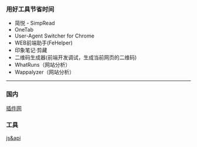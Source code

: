 ### 用好工具节省时间
* 简悦 - SimpRead
* OneTab
* User-Agent Switcher for Chrome
* WEB前端助手(FeHelper) 
* 印象笔记·剪藏
* 二维码生成器(前端开发调试，生成当前网页的二维码)
* WhatRuns（网站分析）
* Wappalyzer（网站分析）
---
### 国内
[插件网](http://www.cnplugins.com)


### 工具
[js&api](http://ouapi.com/)
